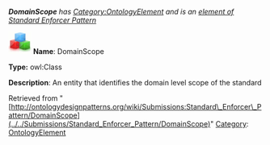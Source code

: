 ___DomainScope__ has [Category:OntologyElement](../../Category/OntologyElement "Category:OntologyElement") and is an [element of](../../Property/ElementOf "Property:ElementOf") [Standard Enforcer Pattern](../../Submissions/Standard_Enforcer_Pattern "Submissions:Standard Enforcer Pattern")_


  




[![Class](../../images/thumb/2/27/Class.gif/45px-Class.gif)](../../Image/Class.gif "Class")
__Name__: DomainScope 


__Type:__ owl:Class 


__Description__: An entity that identifies the domain level scope of the standard 





Retrieved from "[http://ontologydesignpatterns.org/wiki/Submissions:Standard\_Enforcer\_Pattern/DomainScope](../../Submissions/Standard_Enforcer_Pattern/DomainScope)"
 [Category](http://ontologydesignpatterns.org/wiki/Special:Categories "Special:Categories"): [OntologyElement](../../Category/OntologyElement "Category:OntologyElement")